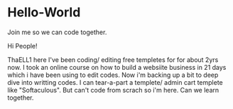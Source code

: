 # Hello-World
Join me so we can code together.

Hi People!

ThaELL1 here I've been coding/ editing free templetes for for about 2yrs now. I took an online course on how to build a websiite business in 21 days which i have been using to edit codes. Now i'm backing up a bit to deep dive into writting codes. I can tear-a-part
a templete/ admin cart templete like "Softaculous". But can't code from scrach so i'm here. Can we learn together.
